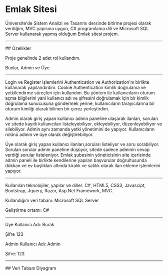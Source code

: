 # Emlak Sitesi

Üniversite'de Sistem Analizi ve Tasarımı dersinde bitirme projesi olarak verdiğim, MVC yapısına uygun, C# programlama dili ve Microsoft SQL Server kullanarak yapmış olduğum Emlak sitesi projem.
<hr>
## Özellikler

Proje genelinde 2 adet rol kullandım.

Bunlar, Admin ve Üye.
<hr>
Login ve Register işlemlerini Authentication ve Authorization'nı birlikte kullanarak yapılandırdım. Cookie Authentication kimlik doğrulama ve yetkilendirme süreçleri için kullandım. Bu yöntem ile kullanıcıların oturum açma bilgilerini yani kullanıcı adı ve şifresini doğrulamak için bir kimlik doğrulama sunucusuna göndermek yerine, kullanıcıların tarayıcılarına bir oturum kimliği olarak bilinen bir çerez yerleştirdim.

Admin olarak giriş yapan kullanıcı admin paneline ulaşarak ilanları, soruları ve sitede kayıtlı kullanıcıları listeleyebiliyor, ekleyebiliyor, düzenleyebiliyor ve silebiliyor. 
Admin aynı zamanda yetki yönetimini de yapıyor. Kullanıcıların rolünü admin ve üye olarak değiştirebiliyor.

Üye olarak giriş yapan kullanıcı ilanları,soruları listeliyor ve soru sorabiliyor. 
Sorulan sorular admin paneline düşüyor, sitede sadece adminin cevap verdiği sorular listeleniyor.
Emlak şubesinin yöneticisinin site içerisinde admin paneli ile birlikte kendilerine yapılan başvurular doğrultusunda dükkan ve ev başlıkları altında kiralık ve satılık olarak ilan ekleme işlemlerini yapıyor.
<hr>
Kullanılan teknolojiler, yapılar ve diller: C#, HTML5, CSS3, Javascipt, Bootstrap, Jquery, Razor, Asp.Net Framework, MVC.

Kullandığım veri tabanı: Microsoft SQL Server

Geliştirme ortamı: C#
<hr>
Üye
Kullanıcı Adı: Burak

Şifre 123

Admin 
Kullanıcı Adı: Admin

Şifre: 123
<hr>
## Veri Tabanı Diyagram



